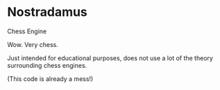 Nostradamus
===========

Chess Engine

Wow. Very chess.

Just intended for educational purposes, does not use a lot of the theory surrounding chess engines.  

(This code is already a mess!)
